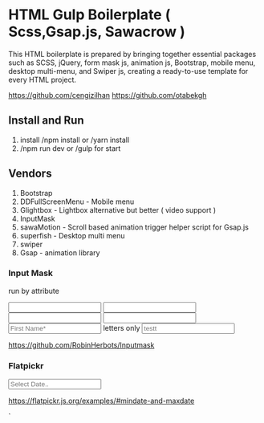 # HTML Gulp Boilerplate ( Scss,Gsap.js, Sawacrow )

This HTML boilerplate is prepared by bringing together essential packages such as SCSS, jQuery, form mask js, animation js, Bootstrap, mobile menu, desktop multi-menu, and Swiper js, creating a ready-to-use template for every HTML project.

https://github.com/cengizilhan
https://github.com/otabekgh

## Install and Run
1) install /npm install or /yarn install
2) /npm run dev or /gulp for start

## Vendors
1) Bootstrap
2) DDFullScreenMenu - Mobile menu
3) Glightbox - Lightbox alternative but better ( video support )
4) InputMask 
5) sawaMotion - Scroll based animation trigger helper script for Gsap.js
6) superfish - Desktop multi menu
7) swiper 
8) Gsap - animation library

### Input Mask

run by attribute

<input data-inputmask="'alias': 'email'" />
<input data-inputmask="'alias': 'datetime'" />
<input data-inputmask="'mask': '9', 'repeat': 10, 'greedy' : false" />
<input data-inputmask="'mask': '99-9999999'" />
<input  type="text" class="form-control"  data-inputmask="'mask': 'a', 'repeat': 30, 'greedy' : false"  aria-describedby="emailHelp" placeholder="First Name*">
letters only
<input placeholder="testt" id="example232"  data-inputmask-regex="[a-zA-Z- ]*" />

https://github.com/RobinHerbots/Inputmask

### Flatpickr

<input class="flatpickr flatpickr-input" type="text" placeholder="Select Date.." data-id="minDate" readonly="readonly">

https://flatpickr.js.org/examples/#mindate-and-maxdate

`